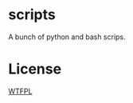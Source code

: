 # scripts

A bunch of python and bash scrips.

# License

[WTFPL](https://en.wikipedia.org/wiki/WTFPL)
